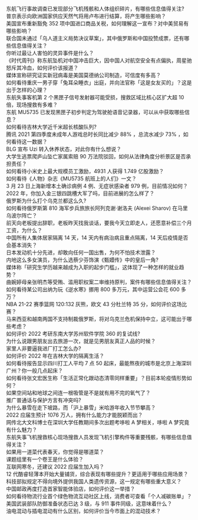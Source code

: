 东航飞行事故调查已发现部分飞机残骸和人体组织碎片，有哪些信息值得关注?  
普京表示向欧洲国家供应天然气将用卢布进行结算，将产生哪些影响？  
美国宣布重新豁免 352 项中国进口商品关税，如何理解这一宣布？对中美贸易有哪些影响？  
联合国未通过「乌人道主义局势决议草案」，其中俄罗斯和中国投赞成票，还有哪些信息值得关注？  
你听过最让人害怕的灵异事件是什么？  
《时代周刊》称东航坠机对中国冲击巨大，因中国人对航空安全有点偏执，周星驰怒斥其冷血，如何评价该报道？  
媒体宣称研究证实新冠病毒是美国莫德纳公司制造，可信度有多高？  
如何看待重庆一男子穿「兔耳朵睡衣」出庭，并向法官称「这是女友买的」？这是出于怎样的心理？  
东航失事客机第 2 个黑匣子信号发射器可能受损，搜救区域比核心区扩大超 10 倍，现场搜救有多难？  
东航 MU5735 已发现黑匣子初步判定为驾驶舱语音记录器，可以从中获取哪些信息？  
如何看待吉林大学近千米超长核酸队列?  
腾讯 2021 第四季度未成年人游戏总时长同比减少 88% ，总流水减少 73% ，如何看待这一数据？  
BLG 宣布 Uzi 转入休养状态，对此你有什么想说？  
大学生逃票爬庐山坠亡家属索赔 90 万法院驳回，如何从法律角度分析景区是否承担责任？  
如何看待小米史上最大规模员工激励，4931 人获得 1.749 亿股激励？  
如何看待《人物》杂志《MU5735 航班上的人们》一文？  
3 月 23 日上海新增本土确诊病例 4 例、无症状感染者 979 例，目前情况如何？  
2022 年，你加入金三银四跳槽大军了吗，目前进展的怎么样了？  
俄罗斯为什么打个乌克兰都这么久?  
如何看待俄罗斯第 810 海军步兵旅旅长阿列克谢·谢洛夫 (Alexei Sharov) 在马里乌波尔阵亡？  
前天向老板提出辞职，老板昨天找我谈话，要我今天立即走人，还愿意补偿三个月工资，为什么？  
中国所有人集体居家隔离 14 天，14 天内有病治病且重点隔离，14 天后疫情是否会基本消失？  
日本发动机十分先进，却敢向任何一国出售，为何不怕技术泄露？  
内地这么多女演员，为什么选蔡少芬饰演《甄嬛传》中的皇后一角?  
媒体称「研究生学历越来越成为入职的起步门槛」，这体现了一种怎样的就业趋势？  
曲婉婷母亲张明杰等受贿、滥用职权案二审维持原判，案件有哪些信息值得关注？  
如何看待某公司出纳为玩《逆水寒》挪用 800 多万元，其中运营公会花 600 多万？  
NBA 21-22 赛季篮网 120:132 灰熊，欧文 43 分杜兰特 35 分，如何评价这场比赛？  
马来西亚和越南两国不支持制裁俄罗斯，将对乌克兰危机保持中立，这可能出于哪些考虑？  
如何评价 2022 考研东南大学苏州软件学院 360 的复试线?  
为什么说跟男朋友出去旅游一次，就是见男朋友真正人品的时候？  
家里人非要逼我进厂打工怎么办?  
如何评价 2022 年在吉林大学的隔离生活？  
如何看待报告显示四川打工人平均 7 点 50 起床，最能熬夜的城市是北京上海深圳广州？你一般几点起床？  
如何看待张文宏医生称「生活正常化跟动态清零同样重要」？目前本轮疫情形势如何？  
如果空间站和地球之间连一根吸管是不是就有用不完的氧气了？  
推广普通话与保护方言有冲突吗?  
为什么暴雪在走下坡路，而「沪上暴雪」米哈游年收入节节攀高？  
2022 应届生预计 1076 万人，拥有什么能力才能脱颖而出？  
网传北大文科博士在深圳大学任教期间多次出题考哆啦 A 梦相关，哆啦 A 梦究竟有什么魅力？  
东航失事飞机搜救核心现场搜救人员发现飞机引擎构件等重要残骸，有哪些信息值得关注？  
如果用一道菜代表春天，你觉得是哪道菜？  
课题组里有一个卷王是什么体验？  
互联网寒冬，还建议 2022 应届生加入吗？  
12 代酷睿轻薄本开始大量铺货，综合表现有哪些提升？更适用于哪些应用场景？  
科技部拟规定不得向境外提供我国人类遗传资源，这一规定有哪些重大意义？  
中国邮政再度打造首家智能体验店，如何评价这一举措？  
如何看待物流行业首个绿色物流互动社区上线，消费者可查看「个人减碳账单」？  
美国武装部队防御准备状态已达 3 级，与 911 事件同级，这意味着什么？  
油电混动与插电混动有什么区别，如何评价当今市面上的混动技术？  
